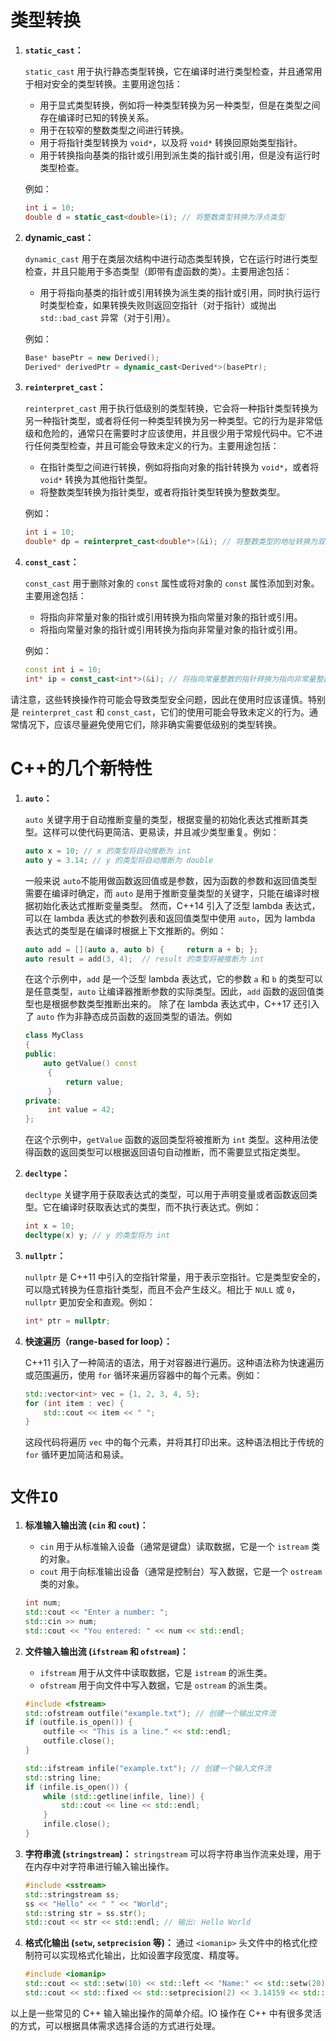 # **类型转换**

1. **`static_cast`：**
   
   `static_cast` 用于执行静态类型转换，它在编译时进行类型检查，并且通常用于相对安全的类型转换。主要用途包括：
   
   - 用于显式类型转换，例如将一种类型转换为另一种类型，但是在类型之间存在编译时已知的转换关系。
   - 用于在较窄的整数类型之间进行转换。
   - 用于将指针类型转换为 `void*`，以及将 `void*` 转换回原始类型指针。
   - 用于转换指向基类的指针或引用到派生类的指针或引用，但是没有运行时类型检查。
   
   例如：
   
   ```cpp
   int i = 10;
   double d = static_cast<double>(i); // 将整数类型转换为浮点类型
   ```
2. **dynamic_cast：**
   
   `dynamic_cast` 用于在类层次结构中进行动态类型转换，它在运行时进行类型检查，并且只能用于多态类型（即带有虚函数的类）。主要用途包括：
   
   - 用于将指向基类的指针或引用转换为派生类的指针或引用，同时执行运行时类型检查，如果转换失败则返回空指针（对于指针）或抛出 `std::bad_cast` 异常（对于引用）。
   
   例如：
   
   ```cpp
   Base* basePtr = new Derived();
   Derived* derivedPtr = dynamic_cast<Derived*>(basePtr);
   ```
3. **`reinterpret_cast`：**
   
   `reinterpret_cast` 用于执行低级别的类型转换，它会将一种指针类型转换为另一种指针类型，或者将任何一种类型转换为另一种类型。它的行为是非常低级和危险的，通常只在需要时才应该使用，并且很少用于常规代码中。它不进行任何类型检查，并且可能会导致未定义的行为。主要用途包括：
   
   - 在指针类型之间进行转换，例如将指向对象的指针转换为 `void*`，或者将 `void*` 转换为其他指针类型。
   - 将整数类型转换为指针类型，或者将指针类型转换为整数类型。
   
   例如：
   
   ```cpp
   int i = 10;
   double* dp = reinterpret_cast<double*>(&i); // 将整数类型的地址转换为双精度浮点型的指针
   ```
4. **`const_cast`：**
   
   `const_cast` 用于删除对象的 `const` 属性或将对象的 `const` 属性添加到对象。主要用途包括：
   
   - 将指向非常量对象的指针或引用转换为指向常量对象的指针或引用。
   - 将指向常量对象的指针或引用转换为指向非常量对象的指针或引用。
   
   例如：
   
   ```cpp
   const int i = 10;
   int* ip = const_cast<int*>(&i); // 将指向常量整数的指针转换为指向非常量整数的指针
   ```

请注意，这些转换操作符可能会导致类型安全问题，因此在使用时应该谨慎。特别是 `reinterpret_cast` 和 `const_cast`，它们的使用可能会导致未定义的行为。通常情况下，应该尽量避免使用它们，除非确实需要低级别的类型转换。

# **C++的几个新特性**

1. **`auto`：**
   
   `auto` 关键字用于自动推断变量的类型，根据变量的初始化表达式推断其类型。这样可以使代码更简洁、更易读，并且减少类型重复。例如：
   
   ```cpp
   auto x = 10; // x 的类型将自动推断为 int
   auto y = 3.14; // y 的类型将自动推断为 double
   ```
   
   一般来说 `auto`不能用做函数返回值或是参数，因为函数的参数和返回值类型需要在编译时确定，而 `auto` 是用于推断变量类型的关键字，只能在编译时根据初始化表达式推断变量类型。
   然而，C++14 引入了泛型 lambda 表达式，可以在 lambda 表达式的参数列表和返回值类型中使用 `auto`，因为 lambda 表达式的类型是在编译时根据上下文推断的。例如：
   
   ```cpp
   auto add = [](auto a, auto b) {     return a + b; };  
   auto result = add(3, 4);  // result 的类型将被推断为 int
   ```
   
   在这个示例中，`add` 是一个泛型 lambda 表达式，它的参数 `a` 和 `b` 的类型可以是任意类型，`auto` 让编译器推断参数的实际类型。因此，`add` 函数的返回值类型也是根据参数类型推断出来的。
   除了在 lambda 表达式中，C++17 还引入了 `auto` 作为非静态成员函数的返回类型的语法。例如
   
   ```cpp
   class MyClass 
   { 
   public: 
       auto getValue() const 
        {
            return value;
        } 
   private:
        int value = 42; 
   };
   ```
   在这个示例中，`getValue` 函数的返回类型将被推断为 `int` 类型。这种用法使得函数的返回类型可以根据返回语句自动推断，而不需要显式指定类型。
2. **`decltype`：**
   
   `decltype` 关键字用于获取表达式的类型，可以用于声明变量或者函数返回类型。它在编译时获取表达式的类型，而不执行表达式。例如：
   
   ```cpp
   int x = 10;
   decltype(x) y; // y 的类型将为 int
   ```
3. **`nullptr`：**
   
   `nullptr` 是 C++11 中引入的空指针常量，用于表示空指针。它是类型安全的，可以隐式转换为任意指针类型，而且不会产生歧义。相比于 `NULL` 或 `0`，`nullptr` 更加安全和直观。例如：
   
   ```cpp
   int* ptr = nullptr;
   ```
   
   
4. **快速遍历（range-based for loop）：**
   
   C++11 引入了一种简洁的语法，用于对容器进行遍历。这种语法称为快速遍历或范围遍历，使用 `for` 循环来遍历容器中的每个元素。例如：
   
   ```cpp
   std::vector<int> vec = {1, 2, 3, 4, 5};
   for (int item : vec) {
       std::cout << item << " ";
   }
   ```
   
   这段代码将遍历 `vec` 中的每个元素，并将其打印出来。这种语法相比于传统的 `for` 循环更加简洁和易读。

# **`文件IO`**


1. **标准输入输出流 (`cin` 和 `cout`)：**
   
   - `cin` 用于从标准输入设备（通常是键盘）读取数据，它是一个 `istream` 类的对象。
   - `cout` 用于向标准输出设备（通常是控制台）写入数据，它是一个 `ostream` 类的对象。
   
   ```cpp
   int num;
   std::cout << "Enter a number: ";
   std::cin >> num;
   std::cout << "You entered: " << num << std::endl;
   ```
2. **文件输入输出流 (`ifstream` 和 `ofstream`)：**
   
   - `ifstream` 用于从文件中读取数据，它是 `istream` 的派生类。
   - `ofstream` 用于向文件中写入数据，它是 `ostream` 的派生类。
   
   ```cpp
   #include <fstream>
   std::ofstream outfile("example.txt"); // 创建一个输出文件流
   if (outfile.is_open()) {
       outfile << "This is a line." << std::endl;
       outfile.close();
   }
   
   std::ifstream infile("example.txt"); // 创建一个输入文件流
   std::string line;
   if (infile.is_open()) {
       while (std::getline(infile, line)) {
           std::cout << line << std::endl;
       }
       infile.close();
   }
   ```
3. **字符串流 (`stringstream`)：**
   `stringstream` 可以将字符串当作流来处理，用于在内存中对字符串进行输入输出操作。
   
   ```cpp
   #include <sstream>
   std::stringstream ss;
   ss << "Hello" << " " << "World";
   std::string str = ss.str();
   std::cout << str << std::endl; // 输出: Hello World
   ```
4. **格式化输出 (`setw`, `setprecision` 等)：**
   通过 `<iomanip>` 头文件中的格式化控制符可以实现格式化输出，比如设置字段宽度、精度等。
   
   ```cpp
   #include <iomanip>
   std::cout << std::setw(10) << std::left << "Name:" << std::setw(20) << std::right << "John Doe" << std::endl;
   std::cout << std::fixed << std::setprecision(2) << 3.14159 << std::endl; // 输出: 3.14
   ```

以上是一些常见的 C++ 输入输出操作的简单介绍。IO 操作在 C++ 中有很多灵活的方式，可以根据具体需求选择合适的方式进行处理。

